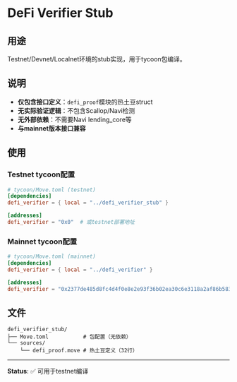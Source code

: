 # DeFi Verifier Stub

## 用途

Testnet/Devnet/Localnet环境的stub实现，用于tycoon包编译。

## 说明

- **仅包含接口定义**：`defi_proof`模块的热土豆struct
- **无实际验证逻辑**：不包含Scallop/Navi检测
- **无外部依赖**：不需要Navi lending_core等
- **与mainnet版本接口兼容**

## 使用

### Testnet tycoon配置

```toml
# tycoon/Move.toml (testnet)
[dependencies]
defi_verifier = { local = "../defi_verifier_stub" }

[addresses]
defi_verifier = "0x0"  # 或testnet部署地址
```

### Mainnet tycoon配置

```toml
# tycoon/Move.toml (mainnet)
[dependencies]
defi_verifier = { local = "../defi_verifier" }

[addresses]
defi_verifier = "0x2377de485d8fc4d4f0e8e2e93f36b02ea30c6e3118a2af86b5839984867f14ce"
```

## 文件

```
defi_verifier_stub/
├── Move.toml           # 包配置（无依赖）
└── sources/
    └── defi_proof.move # 热土豆定义（32行）
```

---

**Status**: ✅ 可用于testnet编译
